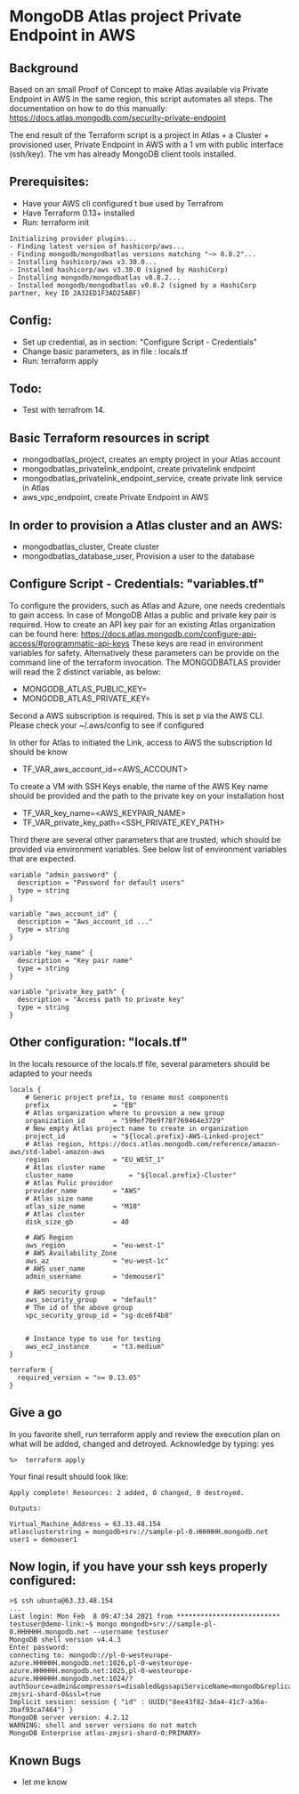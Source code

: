 # MongoDB Atlas project Private Endpoint in AWS

## Background
Based on an small Proof of Concept to make Atlas available via Private Endpoint in AWS in the same region, this script automates all steps. 
The documentation on how to do this manually: https://docs.atlas.mongodb.com/security-private-endpoint 

The end result of the Terraform script is a project in Atlas + a Cluster + provisioned user, Private Endpoint in AWS with a 1 vm with public interface (ssh/key).
The vm has already MongoDB client tools installed.

## Prerequisites:
* Have your AWS cli configured t bue used by Terrafrom
* Have Terraform 0.13+ installed
* Run: terraform init 

```
Initializing provider plugins...
- Finding latest version of hashicorp/aws...
- Finding mongodb/mongodbatlas versions matching "~> 0.8.2"...
- Installing hashicorp/aws v3.30.0...
- Installed hashicorp/aws v3.30.0 (signed by HashiCorp)
- Installing mongodb/mongodbatlas v0.8.2...
- Installed mongodb/mongodbatlas v0.8.2 (signed by a HashiCorp partner, key ID 2A32ED1F3AD25ABF)
```

## Config:
* Set up credential, as in section: "Configure Script - Credentials"
* Change basic parameters, as in file : locals.tf
* Run: terraform apply

## Todo:
* Test with terrafrom 14. 

## Basic Terraform resources in script
* mongodbatlas_project,  creates an empty project in your Atlas account
* mongodbatlas_privatelink_endpoint, create privatelink endpoint
* mongodbatlas_privatelink_endpoint_service, create private link service in Atlas
* aws_vpc_endpoint, create Private Endpoint in AWS

## In order to provision a Atlas cluster and an AWS:
* mongodbatlas_cluster, Create cluster 
* mongodbatlas_database_user, Provision a user to the database

 
## Configure Script - Credentials: "variables.tf"

To configure the providers, such as Atlas and Azure, one needs credentials to gain access.
In case of MongoDB Atlas a public and private key pair is required. 
How to create an API key pair for an existing Atlas organization can be found here:
https://docs.atlas.mongodb.com/configure-api-access/#programmatic-api-keys
These keys are read in environment variables for safety. Alternatively these parameters
can be provide on the command line of the terraform invocation. The MONGODBATLAS provider will read
the 2 distinct variable, as below:

* MONGODB_ATLAS_PUBLIC_KEY=<PUBLICKEY>
* MONGODB_ATLAS_PRIVATE_KEY=<PRIVATEKEY>

Second a AWS subscription is required.  This is set p via the AWS CLI.
Please check your ~/.aws/config to see if configured

In other for Atlas to initiated the Link, access to AWS the subscription
Id should be know

* TF_VAR_aws_account_id=<AWS_ACCOUNT>

To create a VM with SSH Keys enable, the name of the AWS Key name should be provided
and the path to the private key on your installation host
* TF_VAR_key_name=<AWS_KEYPAIR_NAME>
* TF_VAR_private_key_path=<SSH_PRIVATE_KEY_PATH>

Third there are several other parameters that are trusted, which should be provided via environment variables. See below list of environment variables that are expected.

```
variable "admin_password" {
  description = "Password for default users"
  type = string
}

variable "aws_account_id" {
  description = "Aws_account_id ..."
  type = string
}

variable "key_name" {
  description = "Key pair name"
  type = string
}

variable "private_key_path" {
  description = "Access path to private key"
  type = string
}
```

## Other configuration: "locals.tf"

In the locals resource of the locals.tf file, several parameters should be adapted to your needs
```
locals {
    # Generic project prefix, to rename most components
    prefix                = "EB"    
    # Atlas organization where to provsion a new group
    organization_id       = "599ef70e9f78f769464e3729"
    # New empty Atlas project name to create in organization
    project_id            = "${local.prefix}-AWS-Linked-project"
    # Atlas region, https://docs.atlas.mongodb.com/reference/amazon-aws/std-label-amazon-aws
    region                = "EU_WEST_1"
    # Atlas cluster name
    cluster_name		      = "${local.prefix}-Cluster"    
    # Atlas Pulic providor
    provider_name         = "AWS"
    # Atlas size name 
    atlas_size_name       = "M10"
    # Atlas cluster 
    disk_size_gb          = 40

    # AWS Region
    aws_region            = "eu-west-1"
    # AWS Availability_Zone
    aws_az                = "eu-west-1c"
    # AWS user_name
    admin_username        = "demouser1"

    # AWS security group
    aws_security_group    = "default"
    # The id of the above group
    vpc_security_group_id = "sg-dce6f4b8"
  

    # Instance type to use for testing
    aws_ec2_instance      = "t3.medium"
}

terraform {
  required_version = ">= 0.13.05"
}
```

## Give a go

In you favorite shell, run terraform apply and review the execution plan on what will be added, changed and detroyed. Acknowledge by typing: yes 

```
%>  terraform apply
```

Your final result should look like:
```
Apply complete! Resources: 2 added, 0 changed, 0 destroyed.

Outputs:

Virtual_Machine_Address = 63.33.48.154
atlasclusterstring = mongodb+srv://sample-pl-0.HHHHHH.mongodb.net
user1 = demouser1
```

## Now login, if you have your ssh keys properly configured:
```
>$ ssh ubuntu@63.33.48.154
...
Last login: Mon Feb  8 09:47:34 2021 from **************************
testuser@demo-link:~$ mongo mongodb+srv://sample-pl-0.HHHHHH.mongodb.net --username testuser
MongoDB shell version v4.4.3
Enter password: 
connecting to: mongodb://pl-0-westeurope-azure.HHHHHH.mongodb.net:1026,pl-0-westeurope-azure.HHHHHH.mongodb.net:1025,pl-0-westeurope-azure.HHHHHH.mongodb.net:1024/?authSource=admin&compressors=disabled&gssapiServiceName=mongodb&replicaSet=atlas-zmjsri-shard-0&ssl=true
Implicit session: session { "id" : UUID("8ee43f82-3da4-41c7-a36a-3baf93ca7464") }
MongoDB server version: 4.2.12
WARNING: shell and server versions do not match
MongoDB Enterprise atlas-zmjsri-shard-0:PRIMARY> 
```
 
## Known Bugs
* let me know
